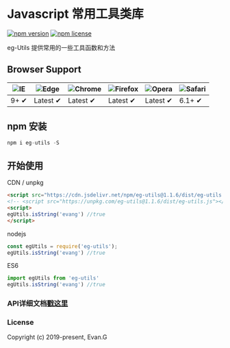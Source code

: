 # Javascript 常用工具类库

[![npm version](https://img.shields.io/npm/v/eg-utils.svg?style=flat-square)](https://www.npmjs.org/package/eg-utils)
[![npm license](https://img.shields.io/github/license/mashape/apistatus.svg)](https://github.com/xuliangzhan/xe-utils/blob/master/LICENSE)

eg-Utils 提供常用的一些工具函数和方法

## Browser Support

![IE](https://raw.github.com/alrra/browser-logos/master/src/archive/internet-explorer_7-8/internet-explorer_7-8_48x48.png) | ![Edge](https://raw.github.com/alrra/browser-logos/master/src/edge/edge_48x48.png) | ![Chrome](https://raw.github.com/alrra/browser-logos/master/src/chrome/chrome_48x48.png) | ![Firefox](https://raw.github.com/alrra/browser-logos/master/src/firefox/firefox_48x48.png) | ![Opera](https://raw.github.com/alrra/browser-logos/master/src/opera/opera_48x48.png) | ![Safari](https://raw.github.com/alrra/browser-logos/master/src/safari/safari_48x48.png)
--- | --- | --- | --- | --- | --- |
9+ ✔ | Latest ✔ | Latest ✔ | Latest ✔ | Latest ✔ | 6.1+ ✔ |

## npm 安装

```javascript
npm i eg-utils -S
```

## 开始使用

CDN / unpkg
```html
<script src="https://cdn.jsdelivr.net/npm/eg-utils@1.1.6/dist/eg-utils.js"></script>
<!-- <script src="https://unpkg.com/eg-utils@1.1.6/dist/eg-utils.js"></script> -->
<script>
egUtils.isString('evang') //true
</script>
```

nodejs
```javascript
const egUtils = require('eg-utils');
egUtils.isString('evang') //true
```

ES6
```javascript
import egUtils from 'eg-utils'
egUtils.isString('evang') //true
```

### API详细文档[戳这里](https://github.com/seazeg/eg-utils/wiki/API)

### License

Copyright (c) 2019-present, Evan.G
